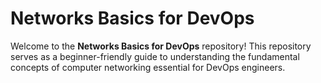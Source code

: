 # Networks Basics for DevOps

Welcome to the **Networks Basics for DevOps** repository! This repository serves as a beginner-friendly guide to understanding the fundamental concepts of computer networking essential for DevOps engineers.
